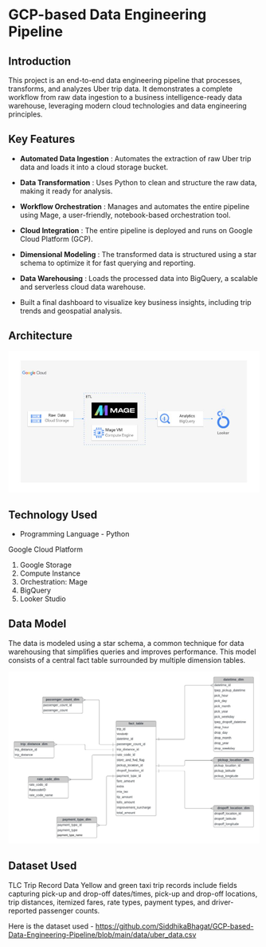 # GCP-based Data Engineering Pipeline

## Introduction

This project is an end-to-end data engineering pipeline that processes, transforms, and analyzes Uber trip data. It demonstrates a complete workflow from raw data ingestion to a business intelligence-ready data warehouse, leveraging modern cloud technologies and data engineering principles.

## Key Features
 - **Automated Data Ingestion** : Automates the extraction of raw Uber trip data and loads it into a cloud storage bucket.

 - **Data Transformation** : Uses Python to clean and structure the raw data, making it ready for analysis.

 - **Workflow Orchestration** : Manages and automates the entire pipeline using Mage, a user-friendly, notebook-based orchestration tool.

 - **Cloud Integration** : The entire pipeline is deployed and runs on Google Cloud Platform (GCP).

 - **Dimensional Modeling** : The transformed data is structured using a star schema to optimize it for fast querying and reporting.

 - **Data Warehousing** : Loads the processed data into BigQuery, a scalable and serverless cloud data warehouse.

 - Built a final dashboard to visualize key business insights, including trip trends and geospatial analysis.

## Architecture 
<img src="architecture.jpg">

## Technology Used
- Programming Language - Python

Google Cloud Platform
1. Google Storage
2. Compute Instance
3. Orchestration: Mage
4. BigQuery
5. Looker Studio

## Data Model

The data is modeled using a star schema, a common technique for data warehousing that simplifies queries and improves performance. This model consists of a central fact table surrounded by multiple dimension tables.

<img src="data_model.jpeg">


## Dataset Used
TLC Trip Record Data
Yellow and green taxi trip records include fields capturing pick-up and drop-off dates/times, pick-up and drop-off locations, trip distances, itemized fares, rate types, payment types, and driver-reported passenger counts. 

Here is the dataset used - https://github.com/SiddhikaBhagat/GCP-based-Data-Engineering-Pipeline/blob/main/data/uber_data.csv




